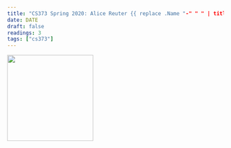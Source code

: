 ```yaml
---
title: "CS373 Spring 2020: Alice Reuter {{ replace .Name "-" " " | title }}"
date: DATE
draft: false
readings: 3
tags: ["cs373"]
---
```


<img src="/img/cs373/linkedin.png" width="200" align="left" style="padding-right:2rem" />

